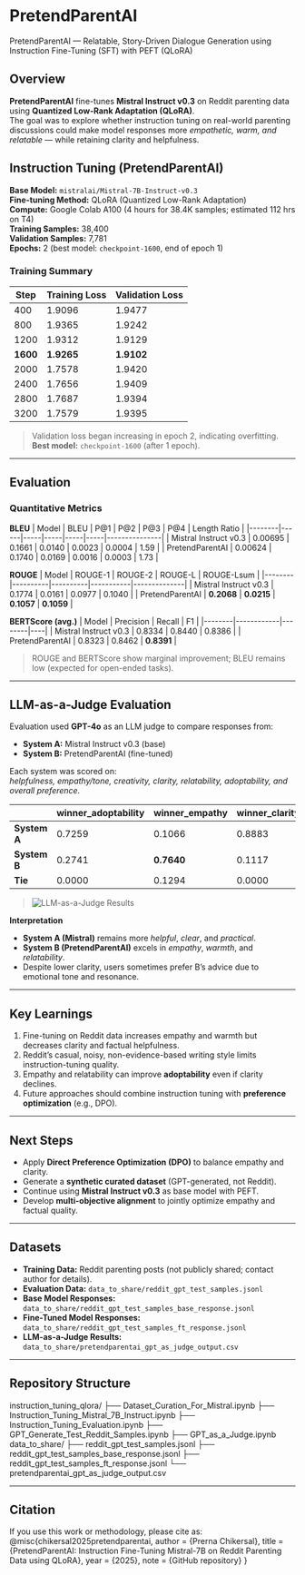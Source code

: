 # PretendParentAI
PretendParentAI — Relatable, Story-Driven Dialogue Generation using Instruction Fine-Tuning (SFT) with PEFT (QLoRA)

## Overview
**PretendParentAI** fine-tunes **Mistral Instruct v0.3** on Reddit parenting data using **Quantized Low-Rank Adaptation (QLoRA)**.  
The goal was to explore whether instruction tuning on real-world parenting discussions could make model responses more *empathetic, warm, and relatable* — while retaining clarity and helpfulness.

## Instruction Tuning (PretendParentAI)

**Base Model:** `mistralai/Mistral-7B-Instruct-v0.3`  
**Fine-tuning Method:** QLoRA (Quantized Low-Rank Adaptation)  
**Compute:** Google Colab A100 (4 hours for 38.4K samples; estimated 112 hrs on T4)  
**Training Samples:** 38,400  
**Validation Samples:** 7,781  
**Epochs:** 2 (best model: `checkpoint-1600`, end of epoch 1)

### Training Summary
| Step | Training Loss | Validation Loss |
|------|----------------|-----------------|
| 400  | 1.9096 | 1.9477 |
| 800  | 1.9365 | 1.9242 |
| 1200 | 1.9312 | 1.9129 |
| **1600** | **1.9265** | **1.9102** |
| 2000 | 1.7578 | 1.9420 |
| 2400 | 1.7656 | 1.9409 |
| 2800 | 1.7687 | 1.9394 |
| 3200 | 1.7579 | 1.9395 |

> Validation loss began increasing in epoch 2, indicating overfitting.  
> **Best model:** `checkpoint-1600` (after 1 epoch).

---

## Evaluation

### Quantitative Metrics

**BLEU**
| Model | BLEU | P@1 | P@2 | P@3 | P@4 | Length Ratio |
|--------|------|-----|-----|-----|-----|---------------|
| Mistral Instruct v0.3 | 0.00695 | 0.1661 | 0.0140 | 0.0023 | 0.0004 | 1.59 |
| PretendParentAI | 0.00624 | 0.1740 | 0.0169 | 0.0016 | 0.0003 | 1.73 |

**ROUGE**
| Model | ROUGE-1 | ROUGE-2 | ROUGE-L | ROUGE-Lsum |
|--------|----------|----------|-----------|--------------|
| Mistral Instruct v0.3 | 0.1774 | 0.0161 | 0.0977 | 0.1040 |
| PretendParentAI | **0.2068** | **0.0215** | **0.1057** | **0.1059** |

**BERTScore (avg.)**
| Model | Precision | Recall | F1 |
|--------|------------|--------|----|
| Mistral Instruct v0.3 | 0.8334 | 0.8440 | 0.8386 |
| PretendParentAI | 0.8323 | 0.8462 | **0.8391** |

> ROUGE and BERTScore show marginal improvement; BLEU remains low (expected for open-ended tasks).

---

## LLM-as-a-Judge Evaluation

Evaluation used **GPT-4o** as an LLM judge to compare responses from:
- **System A:** Mistral Instruct v0.3 (base)
- **System B:** PretendParentAI (fine-tuned)

Each system was scored on:  
*helpfulness, empathy/tone, creativity, clarity, relatability, adoptability, and overall preference.*

| | winner_adoptability | winner_empathy | winner_clarity | winner_comprehensiveness | winner_practical | winner_overall |
|--|---------------------|----------------|----------------|--------------------------|------------------|----------------|
| **System A** | 0.7259 | 0.1066 | 0.8883 | 0.7081 | 0.8401 | 0.7462 |
| **System B** | 0.2741 | **0.7640** | 0.1117 | 0.2767 | 0.1574 | 0.2538 |
| **Tie** | 0.0000 | 0.1294 | 0.0000 | 0.0152 | 0.0025 | 0.0000 |

> ![LLM-as-a-Judge Results](v1_empathy_focussed.png)

**Interpretation**
- **System A (Mistral)** remains more *helpful*, *clear*, and *practical*.  
- **System B (PretendParentAI)** excels in *empathy*, *warmth*, and *relatability*.  
- Despite lower clarity, users sometimes prefer B’s advice due to emotional tone and resonance.

---

## Key Learnings
1. Fine-tuning on Reddit data increases empathy and warmth but decreases clarity and factual helpfulness.  
2. Reddit’s casual, noisy, non-evidence-based writing style limits instruction-tuning quality.  
3. Empathy and relatability can improve **adoptability** even if clarity declines.  
4. Future approaches should combine instruction tuning with **preference optimization** (e.g., DPO).

---

## Next Steps
- Apply **Direct Preference Optimization (DPO)** to balance empathy and clarity.  
- Generate a **synthetic curated dataset** (GPT-generated, not Reddit).  
- Continue using **Mistral Instruct v0.3** as base model with PEFT.  
- Develop **multi-objective alignment** to jointly optimize empathy and factual quality.

---

## Datasets
- **Training Data:** Reddit parenting posts (not publicly shared; contact author for details).  
- **Evaluation Data:** `data_to_share/reddit_gpt_test_samples.jsonl`  
- **Base Model Responses:** `data_to_share/reddit_gpt_test_samples_base_response.jsonl`  
- **Fine-Tuned Model Responses:** `data_to_share/reddit_gpt_test_samples_ft_response.jsonl`  
- **LLM-as-a-Judge Results:** `data_to_share/pretendparentai_gpt_as_judge_output.csv`

---

## Repository Structure
instruction_tuning_qlora/
├── Dataset_Curation_For_Mistral.ipynb
├── Instruction_Tuning_Mistral_7B_Instruct.ipynb
├── Instruction_Tuning_Evaluation.ipynb
├── GPT_Generate_Test_Reddit_Samples.ipynb
├── GPT_as_a_Judge.ipynb
data_to_share/
├── reddit_gpt_test_samples.jsonl
├── reddit_gpt_test_samples_base_response.jsonl
├── reddit_gpt_test_samples_ft_response.jsonl
└── pretendparentai_gpt_as_judge_output.csv

---

## Citation
If you use this work or methodology, please cite as:
@misc{chikersal2025pretendparentai,
author = {Prerna Chikersal},
title = {PretendParentAI: Instruction Fine-Tuning Mistral-7B on Reddit Parenting Data using QLoRA},
year = {2025},
note = {GitHub repository}
}
